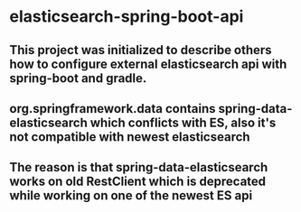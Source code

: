 # elasticsearch-spring-boot-api

## This project was initialized to describe others how to configure external elasticsearch api with spring-boot and gradle.
## org.springframework.data contains spring-data-elasticsearch which conflicts with ES, also it's not compatible with newest elasticsearch
## The reason is that spring-data-elasticsearch works on old RestClient which is deprecated while working on one of the newest ES api
